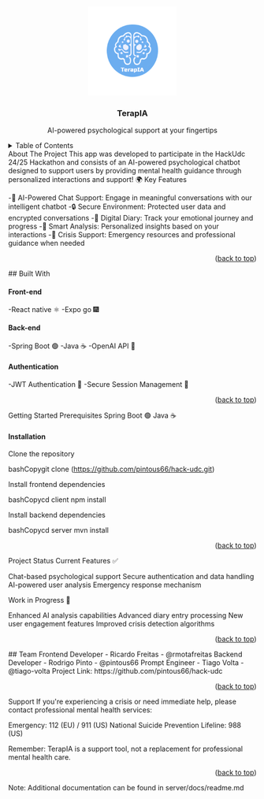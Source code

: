 <a name="readme-top" id="readme-top"></a>
<!-- PROJECT LOGO -->
<br />
<div align="center">
  <a href="#">
    <img src="./mobile/assets/TherapIA.png" alt="Logo" width="180" height="180">
  </a>
  <h3 align="center">TerapIA</h3>
  <p align="center">
    AI-powered psychological support at your fingertips
  </p>
</div>
<!-- TABLE OF CONTENTS -->
<details>
  <summary>Table of Contents</summary>
  <ol>
    <li>
      <a href="#about-the-project">About The Project</a>
      <ul>
        <li><a href="#key-features">Key Features</a></li>
      </ul>
    </li>
    <li>
        <a href="#built-with">Built with</a>
        <ul>
            <li><a href="#front-end">Front end</a></li>
            <li><a href="#back-end">Back end</a></li>
            <li><a href="#authentication">Authentication</a></li>
        </ul>
    </li>
    <li><a href="#getting-started">Getting Started</a></li>
    <li><a href="#project-status">Project Status</a></li>
    <li><a href="#team">Team</a></li>
    <li><a href="#support">Support</a></li>
  </ol>
</details>
<!-- ABOUT THE PROJECT -->
About The Project
This app was developed to participate in the HackUdc 24/25 Hackathon and consists of an AI-powered psychological chatbot designed to support users by providing mental health guidance through personalized interactions and support! 🌍
Key Features

-💭 AI-Powered Chat Support: Engage in meaningful conversations with our intelligent chatbot
-🔒 Secure Environment: Protected user data and encrypted conversations
-📝 Digital Diary: Track your emotional journey and progress
-🤖 Smart Analysis: Personalized insights based on your interactions
-🚨 Crisis Support: Emergency resources and professional guidance when needed

<p align="right">(<a href="#readme-top">back to top</a>)</p>
## Built With

#### Front-end

-React native ⚛️
-Expo go 🎆

#### Back-end

-Spring Boot 🟢
-Java ☕
-OpenAI API 🧠

#### Authentication

-JWT Authentication 🔐
-Secure Session Management 🔑

<p align="right">(<a href="#readme-top">back to top</a>)</p>
Getting Started
Prerequisites
Spring Boot 🟢
Java ☕

#### Installation

Clone the repository

bashCopygit clone (https://github.com/pintous66/hack-udc.git)

Install frontend dependencies

bashCopycd client
npm install

Install backend dependencies

bashCopycd server
mvn install
<p align="right">(<a href="#readme-top">back to top</a>)</p>
Project Status
Current Features ✅

Chat-based psychological support
Secure authentication and data handling
AI-powered user analysis
Emergency response mechanism

Work in Progress 🚧

Enhanced AI analysis capabilities
Advanced diary entry processing
New user engagement features
Improved crisis detection algorithms

<p align="right">(<a href="#readme-top">back to top</a>)</p>
## Team
Frontend Developer - Ricardo Freitas - @rmotafreitas
Backend Developer - Rodrigo Pinto - @pintous66
Prompt Engineer - Tiago Volta - @tiago-volta
Project Link: https://github.com/pintous66/hack-udc
<p align="right">(<a href="#readme-top">back to top</a>)</p>
Support
If you're experiencing a crisis or need immediate help, please contact professional mental health services:

Emergency: 112 (EU) / 911 (US)
National Suicide Prevention Lifeline: 988 (US)

Remember: TerapIA is a support tool, not a replacement for professional mental health care.
<p align="right">(<a href="#readme-top">back to top</a>)</p>

Note: Additional documentation can be found in server/docs/readme.md
